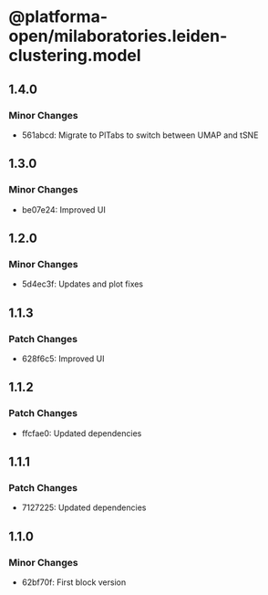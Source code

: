 # @platforma-open/milaboratories.leiden-clustering.model

## 1.4.0

### Minor Changes

- 561abcd: Migrate to PlTabs to switch between UMAP and tSNE

## 1.3.0

### Minor Changes

- be07e24: Improved UI

## 1.2.0

### Minor Changes

- 5d4ec3f: Updates and plot fixes

## 1.1.3

### Patch Changes

- 628f6c5: Improved UI

## 1.1.2

### Patch Changes

- ffcfae0: Updated dependencies

## 1.1.1

### Patch Changes

- 7127225: Updated dependencies

## 1.1.0

### Minor Changes

- 62bf70f: First block version
